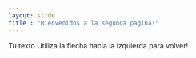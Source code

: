 ```yaml
---
layout: slide
title : "Bienvenidos a la segunda pagina!"
---
```

Tu texto
Utiliza la flecha hacia la izquierda para volver!
